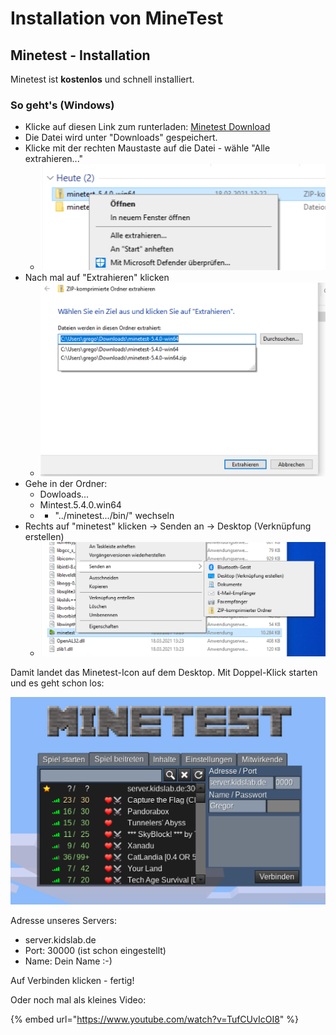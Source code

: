 # Installation von MineTest

## Minetest - Installation

Minetest ist **kostenlos** und schnell installiert.

### So geht's \(Windows\)

* Klicke auf diesen Link zum runterladen: [Minetest Download](https://github.com/minetest/minetest/releases/download/5.4.0/minetest-5.4.0-win64.zip)
* Die Datei wird unter "Downloads" gespeichert.
* Klicke mit der rechten Maustaste auf die Datei - wähle "Alle extrahieren..."
  * ![](../.gitbook/assets/minetest-install-1.png)
* Nach mal auf "Extrahieren" klicken
  * ![](../.gitbook/assets/minetest-install-2.png)
* Gehe in der Ordner:
  * Dowloads...
  * Mintest.5.4.0.win64
  * * "../minetest.../bin/" wechseln
* Rechts auf "minetest" klicken -&gt; Senden an -&gt; Desktop \(Verknüpfung erstellen\)
  * ![](../.gitbook/assets/minetest-install-3.png)

Damit landet das Minetest-Icon auf dem Desktop. Mit Doppel-Klick starten und es geht schon los:

![](../.gitbook/assets/minetest-install-4.png)

Adresse unseres Servers:

* server.kidslab.de
* Port: 30000 \(ist schon eingestellt\)
* Name: Dein Name :-\)

Auf Verbinden klicken - fertig!

Oder noch mal als kleines Video:

{% embed url="https://www.youtube.com/watch?v=TufCUvIcOI8" %}



